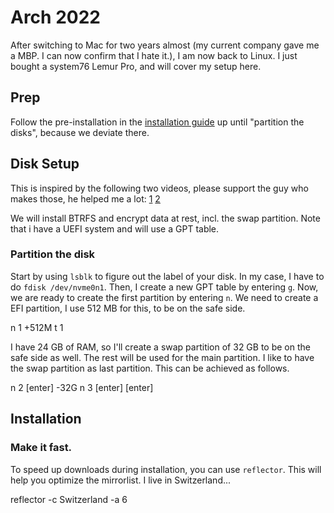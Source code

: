 # Arch 2022

After switching to Mac for two years almost (my current company gave me a MBP. I can now confirm that I hate it.), I am now back to Linux.
I just bought a system76 Lemur Pro, and will cover my setup here.

## Prep

Follow the pre-installation in the [installation guide](https://wiki.archlinux.org/title/Installation_guide) up until "partition the disks", because we deviate there.

## Disk Setup

This is inspired by the following two videos, please support the guy who makes those, he helped me a lot: [1](https://www.youtube.com/watch?v=sm_fuBeaOqE) [2](https://www.youtube.com/watch?v=sm_fuBeaOqE)

We will install BTRFS and encrypt data at rest, incl. the swap partition. Note that i have a UEFI system and will use a GPT table.

### Partition the disk

Start by using `lsblk` to figure out the label of your disk. In my case, I have to do `fdisk /dev/nvme0n1`. Then, I create a new GPT table by entering `g`. Now, we are ready to create the first partition by entering `n`. We need to create a EFI partition, I use 512 MB for this, to be on the safe side.

  n
  1
  +512M
  t
  1
 
I have 24 GB of RAM, so I'll create a swap partition of 32 GB to be on the safe side as well. The rest will be used for the main partition. I like to have the swap partition as last partition. This can be achieved as follows.

  n
  2
  [enter]
  -32G
  n
  3
  [enter]
  [enter]
  


## Installation

### Make it fast.

To speed up downloads during installation, you can use `reflector`. This will help you optimize the mirrorlist.
I live in Switzerland...

  reflector -c Switzerland -a 6
